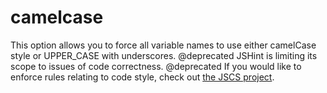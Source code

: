 # camelcase

This option allows you to force all variable names to use either
camelCase style or UPPER_CASE with underscores.
@deprecated JSHint is limiting its scope to issues of code correctness.
@deprecated If you would like to enforce rules relating to code style,
            check out [the JSCS
            project](https://github.com/jscs-dev/node-jscs).
